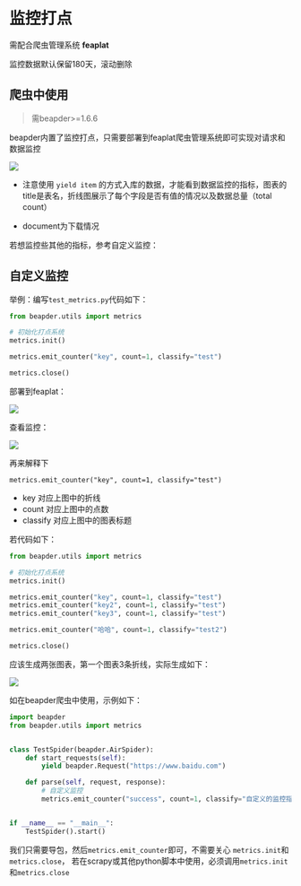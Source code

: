 # 监控打点

需配合爬虫管理系统 **feaplat**

监控数据默认保留180天，滚动删除

## 爬虫中使用

> 需beapder>=1.6.6

beapder内置了监控打点，只需要部署到feaplat爬虫管理系统即可实现对请求和数据监控

![](http://markdown-media.oss-cn-beijing.aliyuncs.com/2021/09/14/16316112326191.jpg)

- 注意使用 `yield item` 的方式入库的数据，才能看到数据监控的指标，图表的title是表名，折线图展示了每个字段是否有值的情况以及数据总量（total count）

- document为下载情况

若想监控些其他的指标，参考自定义监控：


## 自定义监控

举例：编写`test_metrics.py`代码如下：

```python
from beapder.utils import metrics

# 初始化打点系统
metrics.init()

metrics.emit_counter("key", count=1, classify="test")

metrics.close()
```

部署到feaplat：

![](http://markdown-media.oss-cn-beijing.aliyuncs.com/2021/09/13/16315065474223.jpg)

查看监控：

![](http://markdown-media.oss-cn-beijing.aliyuncs.com/2021/09/13/16315067391666.jpg)

再来解释下
```
metrics.emit_counter("key", count=1, classify="test")
```
- key 对应上图中的折线
- count 对应上图中的点数
- classify 对应上图中的图表标题

若代码如下：
```python
from beapder.utils import metrics

# 初始化打点系统
metrics.init()

metrics.emit_counter("key", count=1, classify="test")
metrics.emit_counter("key2", count=1, classify="test")
metrics.emit_counter("key3", count=1, classify="test")

metrics.emit_counter("哈哈", count=1, classify="test2")

metrics.close()
```

应该生成两张图表，第一个图表3条折线，实际生成如下：

![](http://markdown-media.oss-cn-beijing.aliyuncs.com/2021/09/13/16315071385604.jpg)


如在beapder爬虫中使用，示例如下：

```python
import beapder
from beapder.utils import metrics


class TestSpider(beapder.AirSpider):
    def start_requests(self):
        yield beapder.Request("https://www.baidu.com")

    def parse(self, request, response):
        # 自定义监控
        metrics.emit_counter("success", count=1, classify="自定义的监控指标")


if __name__ == "__main__":
    TestSpider().start()
```

我们只需要导包，然后`metrics.emit_counter`即可，不需要关心 `metrics.init`和`metrics.close`， 若在scrapy或其他python脚本中使用，必须调用`metrics.init`和`metrics.close`
